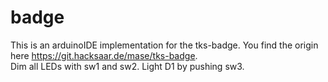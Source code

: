 # badge

This is an arduinoIDE implementation for the tks-badge. You find the origin here https://git.hacksaar.de/mase/tks-badge.  
Dim all LEDs with sw1 and sw2. Light D1 by pushing sw3. 
